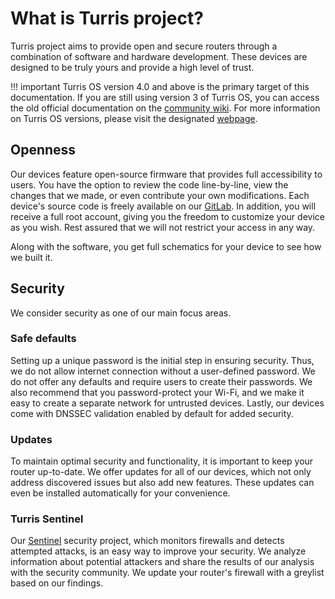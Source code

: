# What is Turris project?

Turris project aims to provide open and secure routers through a combination of
software and hardware development. These devices are designed to be truly yours
and provide a high level of trust.

!!! important
    Turris OS version 4.0 and above is the primary target of this documentation.
    If you are still using version 3 of Turris OS, you can access the old official
    documentation on the [community wiki](https://wiki.turris.cz/doc/en/howto/start).
    For more information on Turris OS versions, please visit the designated
    [webpage](https://docs.turris.cz/basics/tos-versions/).

## Openness

Our devices feature open-source firmware that provides full accessibility to users.
You have the option to review the code line-by-line, view the changes that we made,
or even contribute your own modifications. Each device's source code is freely
available on our [GitLab](https://gitlab.nic.cz/turris). In addition, you will
receive a full root account, giving you the freedom to customize your device as you
wish. Rest assured that we will not restrict your access in any way.

Along with the software, you get full schematics for your device to see how we
built it.

## Security

We consider security as one of our main focus areas.

### Safe defaults

Setting up a unique password is the initial step in ensuring security. Thus, we do
not allow internet connection without a user-defined password. We do not offer any
defaults and require users to create their passwords. We also recommend that you
password-protect your Wi-Fi, and we make it easy to create a separate network for
untrusted devices. Lastly, our devices come with DNSSEC validation enabled by
default for added security.

### Updates

To maintain optimal security and functionality, it is important to keep your router
up-to-date. We offer updates for all of our devices, which not only address
discovered issues but also add new features. These updates can even be installed
automatically for your convenience.

### Turris Sentinel

Our [Sentinel](https://docs.turris.cz/basics/sentinel/intro/) security project,
which monitors firewalls and detects attempted attacks, is an easy way to improve
your security. We analyze information about potential attackers and share the
results of our analysis with the security community. We update your router's
firewall with a greylist based on our findings.

